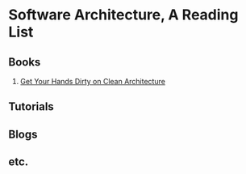 # Software Architecture, A Reading List


## Books

1. [Get Your Hands Dirty on Clean Architecture](https://reflectoring.io/book/)

## Tutorials

## Blogs

## etc.
